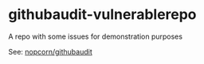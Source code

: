 # githubaudit-vulnerablerepo

A repo with some issues for demonstration purposes

See: [nopcorn/githubaudit](https://github.com/nopcorn/githubaudit)
